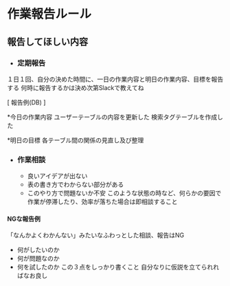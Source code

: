 # 作業報告ルール

## 報告してほしい内容

* ### 定期報告
１日１回、自分の決めた時間に、一日の作業内容と明日の作業内容、目標を報告する
何時に報告するかは決め次第Slackで教えてね

[ 報告例(DB) ]

*今日の作業内容
ユーザーテーブルの内容を更新した
検索タグテーブルを作成した

*明日の目標
各テーブル間の関係の見直し及び整理


* ### 作業相談
   * 良いアイデアが出ない
   * 表の書き方でわからない部分がある
   * このやり方で問題ないか不安
このような状態の時など、何らかの要因で作業が停滞したり、効率が落ちた場合は即相談すること

#### NGな報告例
「なんかよくわかんない」みたいなふわっとした相談、報告はNG
   * 何がしたいのか
   * 何が問題なのか
   * 何を試したのか
この３点をしっかり書くこと
自分なりに仮説を立てられればなお良し
